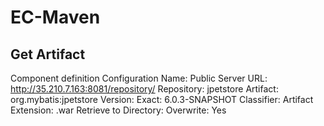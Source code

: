 # EC-Maven #

## Get Artifact ##
Component definition
Configuration Name: <blank>
Public Server URL:  http://35.210.7.163:8081/repository/
Repository: jpetstore
Artifact: org.mybatis:jpetstore
Version: Exact: 6.0.3-SNAPSHOT
Classifier: <blank>
Artifact Extension: .war
Retrieve to Directory: <blank>
Overwrite: Yes
